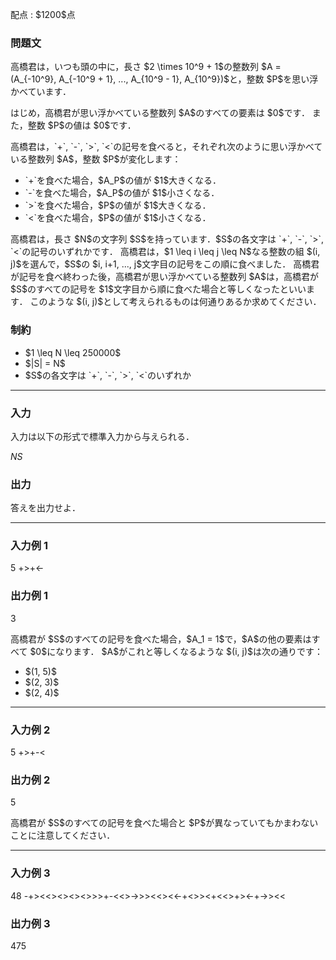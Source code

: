
<div>

<span>

<span>

<p>
配点 : $1200$点
</p>

<div>

<section>

### **問題文**

<p>
高橋君は，いつも頭の中に，長さ $2 \times 10^9 + 1$の整数列 $A = (A_{-10^9}, A_{-10^9 + 1}, ..., A_{10^9 - 1}, A_{10^9})$と，整数 $P$を思い浮かべています．
</p>

<p>
はじめ，高橋君が思い浮かべている整数列 $A$のすべての要素は $0$です．
また，整数 $P$の値は $0$です．
</p>

<p>
高橋君は，`+`, `-`, `>`, `<`の記号を食べると，それぞれ次のように思い浮かべている整数列 $A$，整数 $P$が変化します：
</p>

<ul>

<li>
`+`を食べた場合，$A_P$の値が $1$大きくなる．
</li>

<li>
`-`を食べた場合，$A_P$の値が $1$小さくなる．
</li>

<li>
`>`を食べた場合，$P$の値が $1$大きくなる．
</li>

<li>
`<`を食べた場合，$P$の値が $1$小さくなる．
</li>

</ul>

<p>
高橋君は，長さ $N$の文字列 $S$を持っています．$S$の各文字は `+`, `-`, `>`, `<`の記号のいずれかです．
高橋君は，$1 \leq i \leq j \leq N$なる整数の組 $(i, j)$を選んで，$S$の $i, i+1, ..., j$文字目の記号をこの順に食べました．
高橋君が記号を食べ終わった後，高橋君が思い浮かべている整数列 $A$は，高橋君が $S$のすべての記号を $1$文字目から順に食べた場合と等しくなったといいます．
このような $(i, j)$として考えられるものは何通りあるか求めてください．
</p>

</section>

</div>

<div>

<section>

### **制約**

<ul>

<li>
$1 \leq N \leq 250000$
</li>

<li>
$|S| = N$
</li>

<li>
$S$の各文字は `+`, `-`, `>`, `<`のいずれか
</li>

</ul>

</section>

</div>

---

<div>

<div>

<section>

### **入力**

<p>
入力は以下の形式で標準入力から与えられる．
</p>

<div>

$N$$S$
</div>

</section>

</div>

<div>

<section>

### **出力**

<p>
答えを出力せよ．
</p>

</section>

</div>

</div>

---

<div>

<section>

### **入力例 1**

<div>

5
+>+<-

</div>

</section>

</div>

<div>

<section>

### **出力例 1**

<div>

3

</div>

<p>
高橋君が $S$のすべての記号を食べた場合，$A_1 = 1$で，$A$の他の要素はすべて $0$になります．
$A$がこれと等しくなるような $(i, j)$は次の通りです：
</p>

<ul>

<li>
$(1, 5)$
</li>

<li>
$(2, 3)$
</li>

<li>
$(2, 4)$
</li>

</ul>

</section>

</div>

---

<div>

<section>

### **入力例 2**

<div>

5
+>+-<

</div>

</section>

</div>

<div>

<section>

### **出力例 2**

<div>

5

</div>

<p>
高橋君が $S$のすべての記号を食べた場合と $P$が異なっていてもかまわないことに注意してください．
</p>

</section>

</div>

---

<div>

<section>

### **入力例 3**

<div>

48
-+><<><><><>>>+-<<>->>><<><<-+<>><+<<>+><-+->><<

</div>

</section>

</div>

<div>

<section>

### **出力例 3**

<div>

475

</div>

</section>

</div>

</span>

</span>

</div>

